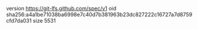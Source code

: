 version https://git-lfs.github.com/spec/v1
oid sha256:a4a1be71038ba6998e7c40d7b381963b23dc827222c16727a7d8759cfd7da031
size 5531
